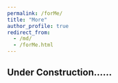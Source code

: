 ```yaml
---
permalink: /forMe/
title: "More"
author_profile: true
redirect_from: 
  - /md/
  - /forMe.html
---
```


## Under Construction......


